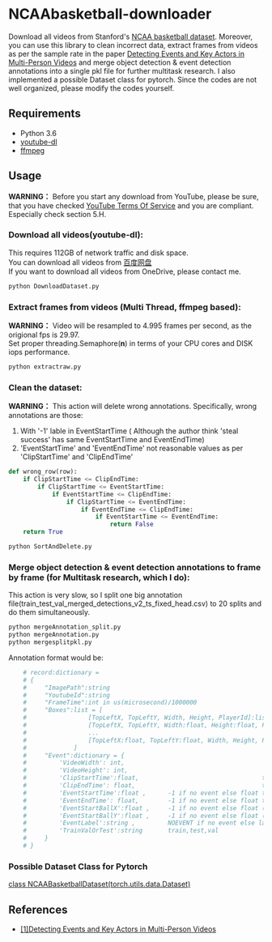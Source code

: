 # NCAAbasketball-downloader
Download all videos from Stanford's [NCAA basketball dataset](http://basketballattention.appspot.com/). Moreover, you can use this library to clean incorrect data, extract frames from videos as per the sample rate in the paper [Detecting Events and Key Actors in Multi-Person Videos](https://arxiv.org/abs/1511.02917) and merge object detection & event detection annotations into a single pkl file for further multitask research. I also implemented a possible Dataset class for pytorch. Since the codes are not well organized, please modify the codes yourself.   

## Requirements
- Python 3.6
- [youtube-dl](https://github.com/ytdl-org/youtube-dl)
- [ffmpeg](http://ffmpeg.org/)

## Usage

**WARNING：** Before you start any download from YouTube, please be sure, that you have checked [YouTube Terms Of Service](https://www.youtube.com/static?template=terms) and you are compliant. Especially check section 5.H.  

### Download all videos(youtube-dl):
This requires 112GB of network traffic and disk space.  
You can download all videos from [百度网盘](https://pan.baidu.com/s/1YECjdnjmwi_0T-gBXNoGQQ)  
If you want to download all videos from OneDrive, please contact me.  
```python
python DownloadDataset.py
```
  
### Extract frames from videos (Multi Thread, ffmpeg based):
**WARNING：** Video will be resampled to 4.995 frames per second, as the origional fps is 29.97.  
Set proper threading.Semaphore(**n**) in terms of your CPU cores and DISK iops performance.  
```python
python extractraw.py
```

### Clean the dataset:
**WARNING：** This action will delete wrong annotations. Specifically, wrong annotations are those:
1. With '-1' lable in EventStartTime ( Although the author think 'steal success' has same EventStartTime and EventEndTime)
2. 'EventStartTime' and 'EventEndTime' not reasonable values as per 'ClipStartTime' and 'ClipEndTime'  
```python
def wrong_row(row):
    if ClipStartTime <= ClipEndTime:
        if ClipStartTime <= EventStartTime:
            if EventStartTime <= ClipEndTime:
                if ClipStartTime <= EventEndTime:
                    if EventEndTime <= ClipEndTime:
                        if EventStartTime <= EventEndTime:
                            return False
    return True
```
```python
python SortAndDelete.py
```
### Merge object detection & event detection annotations to frame by frame (for Multitask research, which I do):
This action is very slow, so I split one big annotation file(train_test_val_merged_detections_v2_ts_fixed_head.csv) to 20 splits and do them simultaneously.
```python
python mergeAnnotation_split.py
python mergeAnnotation.py
python mergesplitpkl.py
```
Annotation format would be:  
```python
    # record:dictionary =
    # {
    #     "ImagePath":string
    #     "YoutubeId":string
    #     "FrameTime":int in us(microsecond)/1000000
    #     "Boxes":list = [
    #                 [TopLeftX, TopLeftY, Width, Height, PlayerId]:list,   percentage, not absolute size
    #                 [TopLeftX, TopLeftY, Width:float, Height:float, PlayerId:string],
    #                 ...
    #                 [TopLeftX:float, TopLeftY:float, Width, Height, PlayerId],
    #             ]
    #     "Event":dictionary = {
    #         'VideoWidth': int,
    #         'VideoHeight': int,
    #         'ClipStartTime':float,                                  time in ms(millisecond)/1000
    #         'ClipEndTime': float,                                   time in ms(millisecond)/1000
    #         'EventStartTime':float ,      -1 if no event else float time in ms(millisecond)/1000
    #         'EventEndTime': float,        -1 if no event else float time in ms(millisecond)/1000
    #         'EventStartBallX':float ,     -1 if no event else float (not used in this paper)
    #         'EventStartBallY':float ,     -1 if no event else float (not used in this paper)
    #         'EventLabel':string ,         NOEVENT if no event else label
    #         'TrainValOrTest':string       train,test,val
    #     }
    # }
```
### Possible Dataset Class for Pytorch
[class NCAABasketballDataset(torch.utils.data.Dataset)](https://github.com/jszgz/FCOS-YOOO/blob/master/fcos_core/data/datasets/ncaa.py)
## References
- [[1]Detecting Events and Key Actors in Multi-Person Videos](https://arxiv.org/abs/1511.02917)
